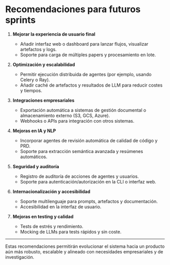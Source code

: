 
# Recomendaciones para futuros sprints

1. **Mejorar la experiencia de usuario final**
   - Añadir interfaz web o dashboard para lanzar flujos, visualizar artefactos y logs.
   - Soporte para carga de múltiples papers y procesamiento en lote.

2. **Optimización y escalabilidad**
   - Permitir ejecución distribuida de agentes (por ejemplo, usando Celery o Ray).
   - Añadir caché de artefactos y resultados de LLM para reducir costes y tiempos.

3. **Integraciones empresariales**
   - Exportación automática a sistemas de gestión documental o almacenamiento externo (S3, GCS, Azure).
   - Webhooks o APIs para integración con otros sistemas.

4. **Mejoras en IA y NLP**
   - Incorporar agentes de revisión automática de calidad de código y PRD.
   - Soporte para extracción semántica avanzada y resúmenes automáticos.

5. **Seguridad y auditoría**
   - Registro de auditoría de acciones de agentes y usuarios.
   - Soporte para autenticación/autorización en la CLI o interfaz web.

6. **Internacionalización y accesibilidad**
   - Soporte multilenguaje para prompts, artefactos y documentación.
   - Accesibilidad en la interfaz de usuario.

7. **Mejoras en testing y calidad**
   - Tests de estrés y rendimiento.
   - Mocking de LLMs para tests rápidos y sin coste.

---

Estas recomendaciones permitirán evolucionar el sistema hacia un producto aún más robusto, escalable y alineado con necesidades empresariales y de investigación.
